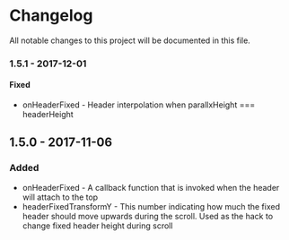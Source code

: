 # Changelog
All notable changes to this project will be documented in this file.

### 1.5.1 - 2017-12-01
#### Fixed
- onHeaderFixed - Header interpolation when parallxHeight === headerHeight
## 1.5.0 - 2017-11-06
### Added
- onHeaderFixed - A callback function that is invoked when the header will attach to the top
- headerFixedTransformY - This number indicating how much the fixed header should move upwards during the scroll. Used as the hack to change fixed header height during scroll
